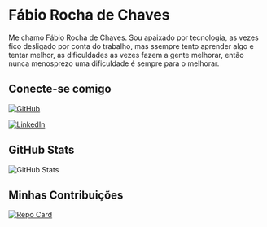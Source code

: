 # Fábio Rocha de Chaves

Me chamo Fábio Rocha de Chaves. Sou apaixado por tecnologia, as vezes fico desligado por conta do trabalho, mas ssempre tento aprender algo e tentar melhor, as dificuldades as vezes fazem a gente melhorar, então nunca menosprezo uma dificuldade é sempre para o melhorar.

## Conecte-se comigo
[![GitHub](https://img.shields.io/badge/GitHubb-ec63a1?style=for-the-badge&logo=github&logoColor=fff)](https://github.com/FabinhoB3/)

[![LinkedIn](https://img.shields.io/badge/LinkedIn-000?style=for-the-badge&logo=linkedin&logoColor=0E76A8)](https://www.linkedin.com/in/f%C3%A1bio-rocha-de-chaves-321590196/)

## GitHub Stats
![GitHub Stats](https://github-readme-stats.vercel.app/api?username=FabinhoB3&theme=transparent&bg_color=000&border_color=30A3DC&show_icons=true&icon_color=30A3DC&title_color=E94D5F&text_color=FFF)

## Minhas Contribuições
[![Repo Card](https://github-readme-stats.vercel.app/api/pin/?username=FabinhoB3&repo=SEUREPOSITORIO&bg_color=000&border_color=30A3DC&show_icons=true&icon_color=30A3DC&title_color=E94D5F&text_color=FFF)](https://github.com/SEUUSERNAME/SEUREPOSITORIO)
